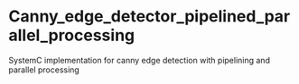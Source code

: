 # Canny_edge_detector_pipelined_parallel_processing
 SystemC implementation for canny edge detection with pipelining and parallel processing
